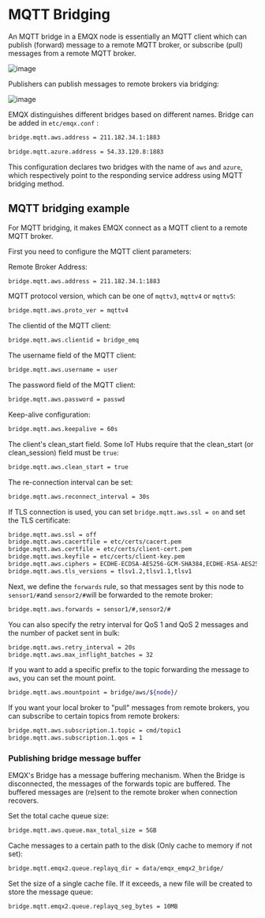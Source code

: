 # MQTT Bridging

An MQTT bridge in a EMQX node is essentially an MQTT client
which can publish (forward) message to a remote MQTT broker,
or subscribe (pull) messages from a remote MQTT broker.

![image](../assets/bridge.png)

Publishers can publish messages to remote brokers via bridging:

![image](../assets/bridges_3.png)

EMQX distinguishes different bridges based on different names.
Bridge can be added in `etc/emqx.conf` :

```bash
bridge.mqtt.aws.address = 211.182.34.1:1883

bridge.mqtt.azure.address = 54.33.120.8:1883
```

This configuration declares two bridges with the name of `aws` and `azure`, which respectively point to the responding service address using MQTT bridging method.

## MQTT bridging example
For MQTT bridging, it makes EMQX connect as a MQTT client to a remote MQTT broker.

First you need to configure the MQTT client parameters:

Remote Broker Address:

```bash
bridge.mqtt.aws.address = 211.182.34.1:1883
```

MQTT protocol version, which can be one of  `mqttv3`, `mqttv4`  or  `mqttv5`:

```bash
bridge.mqtt.aws.proto_ver = mqttv4
```

The clientid of the MQTT client:

```bash
bridge.mqtt.aws.clientid = bridge_emq
```

The username field of the MQTT client:

```bash
bridge.mqtt.aws.username = user
```

The password field of the MQTT client:

```bash
bridge.mqtt.aws.password = passwd
```

Keep-alive configuration:

```bash
bridge.mqtt.aws.keepalive = 60s
```

The client's clean_start field. Some IoT Hubs require that the clean_start (or clean_session) field must be `true`:

```bash
bridge.mqtt.aws.clean_start = true
```

The re-connection interval can be set:

```bash
bridge.mqtt.aws.reconnect_interval = 30s
```

If TLS connection is used, you can set `bridge.mqtt.aws.ssl = on` and set the TLS certificate:

```bash
bridge.mqtt.aws.ssl = off
bridge.mqtt.aws.cacertfile = etc/certs/cacert.pem
bridge.mqtt.aws.certfile = etc/certs/client-cert.pem
bridge.mqtt.aws.keyfile = etc/certs/client-key.pem
bridge.mqtt.aws.ciphers = ECDHE-ECDSA-AES256-GCM-SHA384,ECDHE-RSA-AES256-GCM-SHA384
bridge.mqtt.aws.tls_versions = tlsv1.2,tlsv1.1,tlsv1
```

Next, we define the `forwards` rule, so that messages sent by this node to ` sensor1/# `and ` sensor2/# `will be forwarded to the remote broker:

```bash
bridge.mqtt.aws.forwards = sensor1/#,sensor2/#
```

You can also specify the retry interval for QoS 1 and QoS 2 messages and the number of packet sent in bulk:

```bash
bridge.mqtt.aws.retry_interval = 20s
bridge.mqtt.aws.max_inflight_batches = 32
```

If you want to add a specific prefix to the topic forwarding the message to `aws`,
you can set the mount point.

```bash
bridge.mqtt.aws.mountpoint = bridge/aws/${node}/
```

If you want your local broker to "pull" messages from remote brokers,
you can subscribe to certain topics from remote brokers:

```bash
bridge.mqtt.aws.subscription.1.topic = cmd/topic1
bridge.mqtt.aws.subscription.1.qos = 1
```

### Publishing bridge message buffer

EMQX's Bridge has a message buffering mechanism.
When the Bridge is disconnected, the messages of the forwards topic are buffered.
The buffered messages are (re)sent to the remote broker when connection recovers.

Set the total cache queue size:

```bash
bridge.mqtt.aws.queue.max_total_size = 5GB
```

Cache messages to a certain path to the disk (Only cache to memory if not set):

```bash
bridge.mqtt.emqx2.queue.replayq_dir = data/emqx_emqx2_bridge/
```

Set the size of a single cache file. If it exceeds, a new file will be created
to store the message queue:

```bash
bridge.mqtt.emqx2.queue.replayq_seg_bytes = 10MB
```
